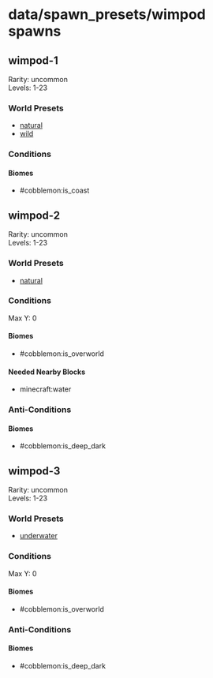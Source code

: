 # data/spawn_presets/wimpod spawns  
  
## wimpod-1  
Rarity: uncommon  
Levels: 1-23  
  
### World Presets  
* [natural](/data/world_presets/natural.md)  
* [wild](/data/world_presets/wild.md)  
  
### Conditions  
  
#### Biomes  
  * #cobblemon:is_coast
  
  
## wimpod-2  
Rarity: uncommon  
Levels: 1-23  
  
### World Presets  
* [natural](/data/world_presets/natural.md)  
  
### Conditions  
Max Y: 0  
  
#### Biomes  
  * #cobblemon:is_overworld
  
  
#### Needed Nearby Blocks  
  * minecraft:water
  
  
### Anti-Conditions  
  
#### Biomes  
  * #cobblemon:is_deep_dark
  
  
## wimpod-3  
Rarity: uncommon  
Levels: 1-23  
  
### World Presets  
* [underwater](/data/world_presets/underwater.md)  
  
### Conditions  
Max Y: 0  
  
#### Biomes  
  * #cobblemon:is_overworld
  
  
### Anti-Conditions  
  
#### Biomes  
  * #cobblemon:is_deep_dark
  
